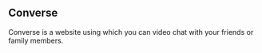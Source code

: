 ## Converse
Converse is a website using which you can video chat with your friends or family members.
